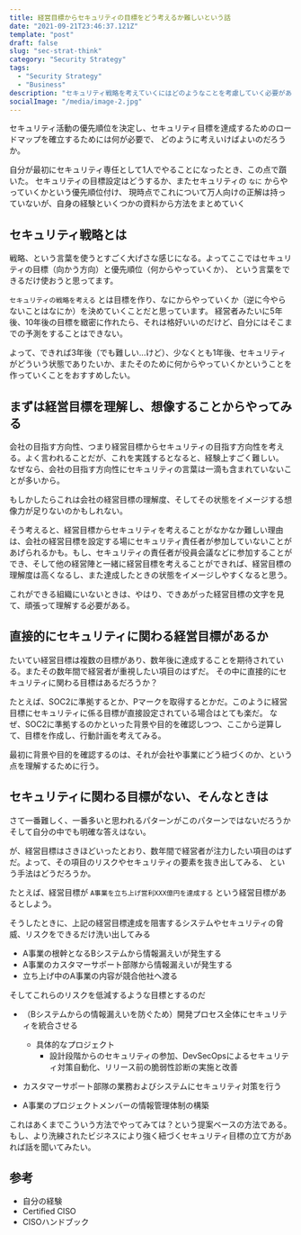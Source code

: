 ```yaml
---
title: 経営目標からセキュリティの目標をどう考えるか難しいという話
date: "2021-09-21T23:46:37.121Z"
template: "post"
draft: false
slug: "sec-strat-think"
category: "Security Strategy"
tags:
  - "Security Strategy"
  - "Business"
description: "セキュリティ戦略を考えていくにはどのようなことを考慮していく必要があるか"
socialImage: "/media/image-2.jpg"
---
```


セキュリティ活動の優先順位を決定し、セキュリティ目標を達成するためのロードマップを確立するためには何が必要で、
どのように考えいけばよいのだろうか。

自分が最初にセキュリティ専任として1人でやることになったとき、この点で躓いた。
セキュリティの目標設定はどうするか、またセキュリティの `なに` からやっていくかという優先順位付け、
現時点でこれについて万人向けの正解は持っていないが、自身の経験といくつかの資料から方法をまとめていく

## セキュリティ戦略とは
戦略、という言葉を使うとすごく大げさな感じになる。よってここではセキュリティの目標（向かう方向）と優先順位（何からやっていくか）、
という言葉をできるだけ使おうと思ってます。

`セキュリティの戦略を考える` とは目標を作り、なにからやっていくか（逆に今やらないことはなにか）を決めていくことだと思っています。
経営者みたいに5年後、10年後の目標を緻密に作れたら、それは格好いいのだけど、自分にはそこまでの予測をすることはできない。

よって、できれば3年後（でも難しい...けど）、少なくとも1年後、セキュリティがどういう状態でありたいか、またそのために何からやっていくかということを作っていくことをおすすめしたい。

## まずは経営目標を理解し、想像することからやってみる
会社の目指す方向性、つまり経営目標からセキュリティの目指す方向性を考える。よく言われることだが、これを実践するとなると、経験上すごく難しい。
なぜなら、会社の目指す方向性にセキュリティの言葉は一滴も含まれていないことが多いから。

もしかしたらこれは会社の経営目標の理解度、そしてその状態をイメージする想像力が足りないのかもしれない。

そう考えると、経営目標からセキュリティを考えることがなかなか難しい理由は、会社の経営目標を設定する場にセキュリティ責任者が参加していないことがあげられるかも。もし、セキュリティの責任者が役員会議などに参加することができ、そして他の経営陣と一緒に経営目標を考えることができれば、経営目標の理解度は高くなるし、また達成したときの状態をイメージしやすくなると思う。

これができる組織にいないときは、やはり、できあがった経営目標の文字を見て、頑張って理解する必要がある。

## 直接的にセキュリティに関わる経営目標があるか

たいてい経営目標は複数の目標があり、数年後に達成することを期待されている。またその数年間で経営者が重視したい項目のはずだ。
その中に直接的にセキュリティに関わる目標はあるだろうか？

たとえば、SOC2に準拠するとか、Pマークを取得するとかだ。このように経営目標にセキュリティに係る目標が直接設定されている場合はとても楽だ。
なぜ、SOC2に準拠するのかといった背景や目的を確認しつつ、ここから逆算して、目標を作成し、行動計画を考えてみる。

最初に背景や目的を確認するのは、それが会社や事業にどう紐づくのか、という点を理解するために行う。

## セキュリティに関わる目標がない、そんなときは

さて一番難しく、一番多いと思われるパターンがこのパターンではないだろうか
そして自分の中でも明確な答えはない。

が、経営目標はさきほどいったとおり、数年間で経営者が注力したい項目のはずだ。よって、その項目のリスクやセキュリティの要素を抜き出してみる、
という手法はどうだろうか。

たとえば、経営目標が `A事業を立ち上げ営利XXX億円を達成する` という経営目標があるとしよう。

そうしたときに、上記の経営目標達成を阻害するシステムやセキュリティの脅威、リスクをできるだけ洗い出してみる

- A事業の根幹となるBシステムから情報漏えいが発生する
- A事業のカスタマーサポート部隊から情報漏えいが発生する
- 立ち上げ中のA事業の内容が競合他社へ渡る

そしてこれらのリスクを低減するような目標とするのだ

- （Bシステムからの情報漏えいを防ぐため）開発プロセス全体にセキュリティを統合させる
  - 具体的なプロジェクト
    - 設計段階からのセキュリティの参加、DevSecOpsによるセキュリティ対策自動化、リリース前の脆弱性診断の実施と改善

- カスタマーサポート部隊の業務およびシステムにセキュリティ対策を行う

- A事業のプロジェクトメンバーの情報管理体制の構築

これはあくまでこういう方法でやってみては？という提案ベースの方法である。
もし、より洗練されたビジネスにより強く紐づくセキュリティ目標の立て方があれば話を聞いてみたい。

## 参考
- 自分の経験
- Certified CISO
- CISOハンドブック





